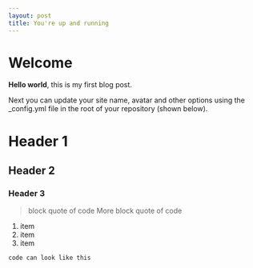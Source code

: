 ```yaml
---
layout: post
title: You're up and running
---
```


# Welcome

**Hello world**, this is my first blog post.

Next you can update your site name, avatar and other options using the _config.yml file in the root of your repository (shown below).

# Header 1
## Header 2
### Header 3

> block quote of code
> More block quote of code

1. item
2. item
3. item

`code can look like this`
